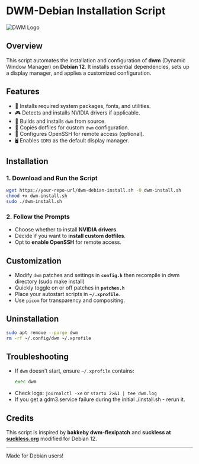 # DWM-Debian Installation Script

![DWM Logo](https://upload.wikimedia.org/wikipedia/commons/thumb/0/0d/Dwm-logo.svg/1920px-Dwm-logo.svg.png)

## Overview
This script automates the installation and configuration of **dwm** (Dynamic Window Manager) on **Debian 12**. It installs essential dependencies, sets up a display manager, and applies a customized configuration.

## Features
- 🚀 Installs required system packages, fonts, and utilities.
- 🎮 Detects and installs NVIDIA drivers if applicable.
- 🔧 Builds and installs `dwm` from source.
- 🎨 Copies dotfiles for custom `dwm` configuration.
- 📡 Configures OpenSSH for remote access (optional).
- 🖥️ Enables `GDM3` as the default display manager.

## Installation
### 1. Download and Run the Script
```bash
wget https://your-repo-url/dwm-debian-install.sh -O dwm-install.sh
chmod +x dwm-install.sh
sudo ./dwm-install.sh
```

### 2. Follow the Prompts
- Choose whether to install **NVIDIA drivers**.
- Decide if you want to **install custom dotfiles**.
- Opt to **enable OpenSSH** for remote access.

## Customization
- Modify `dwm` patches and settings in **`config.h`** then recompile in dwm directory (sudo make install)
- Quickly toggle on or off patches in **`patches.h`**
- Place your autostart scripts in **`~/.xprofile`**.
- Use `picom` for transparency and compositing.

## Uninstallation
```bash
sudo apt remove --purge dwm
rm -rf ~/.config/dwm ~/.xprofile
```

## Troubleshooting
- If `dwm` doesn't start, ensure `~/.xprofile` contains:
  ```bash
  exec dwm
  ```
- Check logs: `journalctl -xe` or `startx 2>&1 | tee dwm.log`
- If you get a gdm3.service failure during the initial ./install.sh - rerun it.

## Credits
This script is inspired by **bakkeby dwm-flexipatch** and **suckless at [suckless.org](https://suckless.org/)** modified for Debian 12.

---
Made for Debian users!

